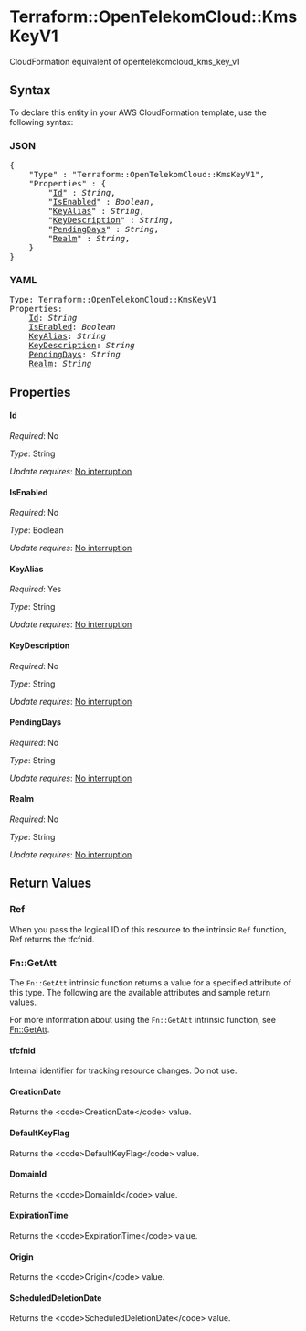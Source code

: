 # Terraform::OpenTelekomCloud::KmsKeyV1

CloudFormation equivalent of opentelekomcloud_kms_key_v1

## Syntax

To declare this entity in your AWS CloudFormation template, use the following syntax:

### JSON

<pre>
{
    "Type" : "Terraform::OpenTelekomCloud::KmsKeyV1",
    "Properties" : {
        "<a href="#id" title="Id">Id</a>" : <i>String</i>,
        "<a href="#isenabled" title="IsEnabled">IsEnabled</a>" : <i>Boolean</i>,
        "<a href="#keyalias" title="KeyAlias">KeyAlias</a>" : <i>String</i>,
        "<a href="#keydescription" title="KeyDescription">KeyDescription</a>" : <i>String</i>,
        "<a href="#pendingdays" title="PendingDays">PendingDays</a>" : <i>String</i>,
        "<a href="#realm" title="Realm">Realm</a>" : <i>String</i>,
    }
}
</pre>

### YAML

<pre>
Type: Terraform::OpenTelekomCloud::KmsKeyV1
Properties:
    <a href="#id" title="Id">Id</a>: <i>String</i>
    <a href="#isenabled" title="IsEnabled">IsEnabled</a>: <i>Boolean</i>
    <a href="#keyalias" title="KeyAlias">KeyAlias</a>: <i>String</i>
    <a href="#keydescription" title="KeyDescription">KeyDescription</a>: <i>String</i>
    <a href="#pendingdays" title="PendingDays">PendingDays</a>: <i>String</i>
    <a href="#realm" title="Realm">Realm</a>: <i>String</i>
</pre>

## Properties

#### Id

_Required_: No

_Type_: String

_Update requires_: [No interruption](https://docs.aws.amazon.com/AWSCloudFormation/latest/UserGuide/using-cfn-updating-stacks-update-behaviors.html#update-no-interrupt)

#### IsEnabled

_Required_: No

_Type_: Boolean

_Update requires_: [No interruption](https://docs.aws.amazon.com/AWSCloudFormation/latest/UserGuide/using-cfn-updating-stacks-update-behaviors.html#update-no-interrupt)

#### KeyAlias

_Required_: Yes

_Type_: String

_Update requires_: [No interruption](https://docs.aws.amazon.com/AWSCloudFormation/latest/UserGuide/using-cfn-updating-stacks-update-behaviors.html#update-no-interrupt)

#### KeyDescription

_Required_: No

_Type_: String

_Update requires_: [No interruption](https://docs.aws.amazon.com/AWSCloudFormation/latest/UserGuide/using-cfn-updating-stacks-update-behaviors.html#update-no-interrupt)

#### PendingDays

_Required_: No

_Type_: String

_Update requires_: [No interruption](https://docs.aws.amazon.com/AWSCloudFormation/latest/UserGuide/using-cfn-updating-stacks-update-behaviors.html#update-no-interrupt)

#### Realm

_Required_: No

_Type_: String

_Update requires_: [No interruption](https://docs.aws.amazon.com/AWSCloudFormation/latest/UserGuide/using-cfn-updating-stacks-update-behaviors.html#update-no-interrupt)

## Return Values

### Ref

When you pass the logical ID of this resource to the intrinsic `Ref` function, Ref returns the tfcfnid.

### Fn::GetAtt

The `Fn::GetAtt` intrinsic function returns a value for a specified attribute of this type. The following are the available attributes and sample return values.

For more information about using the `Fn::GetAtt` intrinsic function, see [Fn::GetAtt](https://docs.aws.amazon.com/AWSCloudFormation/latest/UserGuide/intrinsic-function-reference-getatt.html).

#### tfcfnid

Internal identifier for tracking resource changes. Do not use.

#### CreationDate

Returns the &lt;code&gt;CreationDate&lt;/code&gt; value.

#### DefaultKeyFlag

Returns the &lt;code&gt;DefaultKeyFlag&lt;/code&gt; value.

#### DomainId

Returns the &lt;code&gt;DomainId&lt;/code&gt; value.

#### ExpirationTime

Returns the &lt;code&gt;ExpirationTime&lt;/code&gt; value.

#### Origin

Returns the &lt;code&gt;Origin&lt;/code&gt; value.

#### ScheduledDeletionDate

Returns the &lt;code&gt;ScheduledDeletionDate&lt;/code&gt; value.

